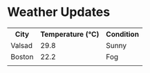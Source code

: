 # Weather Updates

<!-- WEATHER-UPDATE-START -->
<table><tr><th>City</th><th>Temperature (°C)</th><th>Condition</th></tr><tr><td>Valsad</td><td>29.8</td><td>Sunny</td></tr><tr><td>Boston</td><td>22.2</td><td>Fog</td></tr><tr><td></td><td></td><td></td></tr></table>
<!-- WEATHER-UPDATE-END -->
